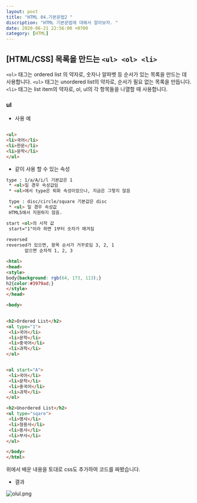```yaml
---
layout: post
title: "HTML 04.기본문법2 "
discription: "HTML 기본문법에 대해서 알아보자. "
date: 2020-06-21 22:56:00 +0700
category: [HTML]
---
```


## [HTML/CSS] 목록을 만드는 `<ul> <ol> <li>`

`<ol>` 태그는 ordered list 의 약자로, 숫자나 알파벳 등 순서가 있는 목록을 만드는 데 사용합니다.
`<ul>` 태그는 unordered list의 약자로, 순서가 필요 없는 목록을 만듭니다.
`<li>` 태그는 list item의 약자로, ol, ul의 각 항목들을 나열할 때 사용합니다.

### ul

* 사용 예
```HTML

<ul>
<li>국어</li>
<li>한문</li>
<li>문학</li>
</ul>

```

* 같이 사용 할 수 있는 속성

```HTML
type : 1/a/A/i/l 기본값은 1
 * <ol>일 경우 속성값임
 * <ol>에서 type은 퇴화 속성이었으나, 지금은 그렇지 않음

 type : disc/circle/square 기본값은 disc
 * <ul> 일 경우 속성값
 HTML5에서 지원하지 않음.

start <ol>의 시작 값
 start="1"이라 하면 1부터 숫자가 매겨짐
 
reversed 
reversed가 있으면, 항목 순서가 거꾸로임 3, 2, 1
       없으면 순차적 1, 2, 3

```
```HTML
<html>
<head>
<style>
body{background: rgb(64, 173, 113);}
h2{color:#3979ad;}
</style>
</head>

<body>
 

<h2>Ordered List</h2>
<ol type="1">
 <li>국어</li>
 <li>문학</li>
 <li>중국어</li>
 <li>과학</li>
</ol>


<ol start="A">
 <li>국어</li>
 <li>문학</li>
 <li>중국어</li>
 <li>과학</li>
</ol>

<h2>Unordered List</h2>
<ul type="sqare">
 <li>명사</li>
 <li>형용사</li>
 <li>동사</li>
 <li>부사</li>
</ul>

</body>
</html>  

```
위에서 배운 내용을 토대로 css도 추가하여 코드를 짜봤습니다.

* 결과
<img src="https://i.imgur.com/rncWVC4.png" title="olul.png"/>

